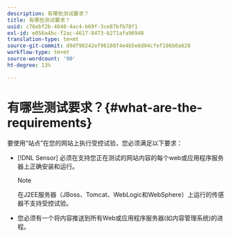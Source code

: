 ```yaml
---
description: 有哪些测试要求？
title: 有哪些测试要求？
uuid: c76ebf2b-4040-4ac4-b69f-3ce87bfb78f1
exl-id: e056a4bc-f2ac-4617-8473-b271afa96948
translation-type: tm+mt
source-git-commit: d9df90242ef96188f4e4b5e6d04cfef196b0a628
workflow-type: tm+mt
source-wordcount: '90'
ht-degree: 13%

---
```


# 有哪些测试要求？{#what-are-the-requirements}

要使用“站点”在您的网站上执行受控试验，您必须满足以下要求：

* [!DNL Sensor] 必须在支持您正在测试的网站内容的每个web或应用程序服务器上正确安装和运行。

   >[!NOTE]
   >
   >在J2EE服务器（JBoss、Tomcat、WebLogic和WebSphere）上运行的传感器不支持受控试验。

* 您必须有一个将内容推送到所有Web或应用程序服务器(如内容管理系统)的进程。
